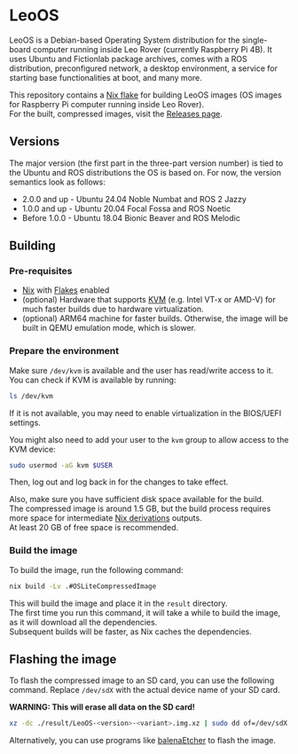 # LeoOS
LeoOS is a Debian-based Operating System distribution for the single-board computer running inside Leo Rover (currently Raspberry Pi 4B). It uses Ubuntu and Fictionlab package archives, comes with a ROS distribution, preconfigured network, a desktop environment, a service for starting base functionalities at boot, and many more.

This repository contains a [Nix flake] for building LeoOS images (OS images for Raspberry Pi computer running inside Leo Rover). \
For the built, compressed images, visit the [Releases page](https://github.com/LeoRover/LeoOS/releases).

## Versions
The major version (the first part in the three-part version number) is tied to the Ubuntu and ROS distributions the OS is based on. For now, the version semantics look as follows:
* 2.0.0 and up - Ubuntu 24.04 Noble Numbat and ROS 2 Jazzy
* 1.0.0 and up - Ubuntu 20.04 Focal Fossa and ROS Noetic
* Before 1.0.0 - Ubuntu 18.04 Bionic Beaver and ROS Melodic

## Building
### Pre-requisites
* [Nix] with [Flakes] enabled
* (optional) Hardware that supports [KVM] (e.g. Intel VT-x or AMD-V) for much faster builds due to hardware virtualization.
* (optional) ARM64 machine for faster builds. Otherwise, the image will be built in QEMU emulation mode, which is slower.

### Prepare the environment
Make sure `/dev/kvm` is available and the user has read/write access to it. \
You can check if KVM is available by running:
```bash
ls /dev/kvm
```
If it is not available, you may need to enable virtualization in the BIOS/UEFI settings.

You might also need to add your user to the `kvm` group to allow access to the KVM device:
```bash
sudo usermod -aG kvm $USER
```
Then, log out and log back in for the changes to take effect.

Also, make sure you have sufficient disk space available for the build. \
The compressed image is around 1.5 GB, but the build process requires more space for intermediate [Nix derivations] outputs. \
At least 20 GB of free space is recommended.

### Build the image
To build the image, run the following command:
```bash
nix build -Lv .#OSLiteCompressedImage
```
This will build the image and place it in the `result` directory. \
The first time you run this command, it will take a while to build the image, as it will download all the dependencies. \
Subsequent builds will be faster, as Nix caches the dependencies.

## Flashing the image
To flash the compressed image to an SD card, you can use the following command. Replace `/dev/sdX` with the actual device name of your SD card.

**WARNING: This will erase all data on the SD card!**

```bash
xz -dc ./result/LeoOS-<version>-<variant>.img.xz | sudo dd of=/dev/sdX bs=4M status=progress
```

Alternatively, you can use programs like [balenaEtcher] to flash the image.

[Nix flake]: https://nixos.wiki/wiki/Flakes
[Nix]: https://nixos.org/download.html
[Flakes]: https://nixos.wiki/wiki/Flakes
[KVM]: https://wiki.archlinux.org/title/KVM
[Nix derivations]: https://wiki.nixos.org/wiki/Derivations
[balenaEtcher]: https://etcher.balena.io

